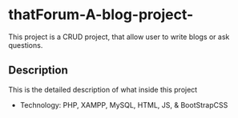 # thatForum-A-blog-project-
This project is a CRUD project, that allow user to write blogs or ask questions.


## Description
This is the detailed description of what inside this project
- Technology: PHP, XAMPP, MySQL, HTML, JS, & BootStrapCSS
